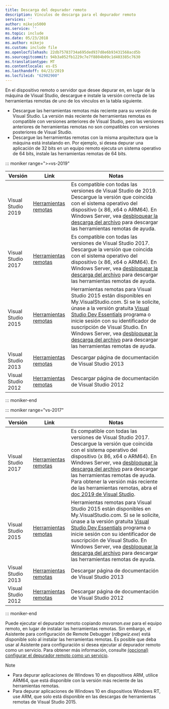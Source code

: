 ```yaml
---
title: Descarga del depurador remoto
description: Vínculos de descarga para el depurador remoto
services: ''
author: mikejo5000
ms.service: ''
ms.topic: include
ms.date: 05/23/2018
ms.author: mikejo
ms.custom: include file
ms.openlocfilehash: 22db75783734a695ded937d8e6b93431568acd5b
ms.sourcegitcommit: 94b3a052fb1229c7e7f8804b09c1d403385c7630
ms.translationtype: MT
ms.contentlocale: es-ES
ms.lasthandoff: 04/23/2019
ms.locfileid: "62902900"
---
```

En el dispositivo remoto o servidor que desee depurar en, en lugar de la máquina de Visual Studio, descargue e instale la versión correcta de las herramientas remotas de uno de los vínculos en la tabla siguiente.

- Descargue las herramientas remotas más reciente para su versión de Visual Studio. La versión más reciente de herramientas remotas es compatible con versiones anteriores de Visual Studio, pero las versiones anteriores de herramientas remotas no son compatibles con versiones posteriores de Visual Studio.
- Descargue las herramientas remotas con la misma arquitectura que la máquina está instalando en. Por ejemplo, si desea depurar una aplicación de 32 bits en un equipo remoto ejecuta un sistema operativo de 64 bits, instale las herramientas remotas de 64 bits.

::: moniker range=">=vs-2019"

|Versión|Link|Notas|
|-|-|-|
|Visual Studio 2019|[Herramientas remotas](https://visualstudio.microsoft.com/downloads/?q=remote+tools#remote-tools-for-visual-studio-2019)|Es compatible con todas las versiones de Visual Studio de 2019. Descargue la versión que coincida con el sistema operativo del dispositivo (x 86, x64 o ARM64). En Windows Server, vea [desbloquear la descarga del archivo](../../debugger/remote-debugging-unblock-file-download.md) para descargar las herramientas remotas de ayuda.|
|Visual Studio 2017|[Herramientas remotas](https://my.visualstudio.com/Downloads?q=remote%20tools%20visual%20studio%202017)|Es compatible con todas las versiones de Visual Studio 2017. Descargue la versión que coincida con el sistema operativo del dispositivo (x 86, x64 o ARM64). En Windows Server, vea [desbloquear la descarga del archivo](../../debugger/remote-debugging-unblock-file-download.md) para descargar las herramientas remotas de ayuda.|
|Visual Studio 2015|[Herramientas remotas](https://my.visualstudio.com/Downloads?q=remote%20tools%20visual%20studio%202015)|Herramientas remotas para Visual Studio 2015 están disponibles en My.VisualStudio.com. Si se le solicite, únase a la versión gratuita [Visual Studio Dev Essentials](https://visualstudio.microsoft.com/dev-essentials/) programa o inicie sesión con su identificador de suscripción de Visual Studio. En Windows Server, vea [desbloquear la descarga del archivo](../../debugger/remote-debugging-unblock-file-download.md) para descargar las herramientas remotas de ayuda.|
|Visual Studio 2013|[Herramientas remotas](/previous-versions/visualstudio/visual-studio-2013/bt727f1t(v=vs.120)#installing-the-remote-tools)|Descargar página de documentación de Visual Studio 2013|
|Visual Studio 2012|[Herramientas remotas](/previous-versions/visualstudio/visual-studio-2012/bt727f1t(v=vs.110)#installing-the-remote-tools)|Descargar página de documentación de Visual Studio 2012|

::: moniker-end

::: moniker range="vs-2017"

|Versión|Link|Notas|
|-|-|-|
|Visual Studio 2017|[Herramientas remotas](https://my.visualstudio.com/Downloads?q=remote%20tools%20visual%20studio%202017)|Es compatible con todas las versiones de Visual Studio 2017. Descargue la versión que coincida con el sistema operativo del dispositivo (x 86, x64 o ARM64). En Windows Server, vea [desbloquear la descarga del archivo](../../debugger/remote-debugging-unblock-file-download.md) para descargar las herramientas remotas de ayuda. Para obtener la versión más reciente de las herramientas remotas, abra el [doc 2019 de Visual Studio](../../debugger/remote-debugging.md?view=vs-2019).|
|Visual Studio 2015|[Herramientas remotas](https://my.visualstudio.com/Downloads?q=remote%20tools%20visual%20studio%202015)|Herramientas remotas para Visual Studio 2015 están disponibles en My.VisualStudio.com. Si se le solicite, únase a la versión gratuita [Visual Studio Dev Essentials](https://visualstudio.microsoft.com/dev-essentials/) programa o inicie sesión con su identificador de suscripción de Visual Studio. En Windows Server, vea [desbloquear la descarga del archivo](../../debugger/remote-debugging-unblock-file-download.md) para descargar las herramientas remotas de ayuda.|
|Visual Studio 2013|[Herramientas remotas](/previous-versions/visualstudio/visual-studio-2013/bt727f1t(v=vs.120)#installing-the-remote-tools)|Descargar página de documentación de Visual Studio 2013|
|Visual Studio 2012|[Herramientas remotas](/previous-versions/visualstudio/visual-studio-2012/bt727f1t(v=vs.110)#installing-the-remote-tools)|Descargar página de documentación de Visual Studio 2012|

::: moniker-end

Puede ejecutar el depurador remoto copiando *msvsmon.exe* para el equipo remoto, en lugar de instalar las herramientas remotas. Sin embargo, el Asistente para configuración de Remote Debugger (*rdbgwiz.exe*) está disponible solo al instalar las herramientas remotas. Es posible que deba usar al Asistente para configuración si desea ejecutar al depurador remoto como un servicio. Para obtener más información, consulte [(opcional) configurar el depurador remoto como un servicio](../../debugger/remote-debugging.md#bkmk_configureService).

>[!NOTE]
>- Para depurar aplicaciones de Windows 10 en dispositivos ARM, utilice ARM64, que está disponible con la versión más reciente de las herramientas remotas.
>- Para depurar aplicaciones de Windows 10 en dispositivos Windows RT, use ARM, que solo está disponible en las descargas de herramientas remotas de Visual Studio 2015.
